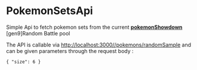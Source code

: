 # PokemonSetsApi

Simple Api to fetch pokemon sets from the current **[pokemonShowdown](https://play.pokemonshowdown.com/)** \[gen9\]Random Battle pool

The API is callable via <http://localhost:3000//pokemons/randomSample> and can be given parameters through the request body :

``{
  "size": 6
}``
